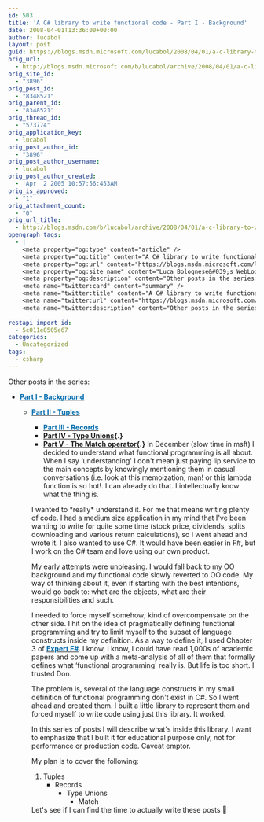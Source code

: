```yaml
---
id: 503
title: 'A C# library to write functional code - Part I - Background'
date: 2008-04-01T13:36:00+00:00
author: lucabol
layout: post
guid: https://blogs.msdn.microsoft.com/lucabol/2008/04/01/a-c-library-to-write-functional-code-part-i-background/
orig_url:
  - http://blogs.msdn.microsoft.com/b/lucabol/archive/2008/04/01/a-c-library-to-write-functional-code-part-i-background.aspx
orig_site_id:
  - "3896"
orig_post_id:
  - "8348521"
orig_parent_id:
  - "8348521"
orig_thread_id:
  - "573774"
orig_application_key:
  - lucabol
orig_post_author_id:
  - "3896"
orig_post_author_username:
  - lucabol
orig_post_author_created:
  - 'Apr  2 2005 10:57:56:453AM'
orig_is_approved:
  - "1"
orig_attachment_count:
  - "0"
orig_url_title:
  - http://blogs.msdn.com/b/lucabol/archive/2008/04/01/a-c-library-to-write-functional-code-part-i-background.aspx
opengraph_tags:
  - |
    <meta property="og:type" content="article" />
    <meta property="og:title" content="A C# library to write functional code  - Part I  - Background" />
    <meta property="og:url" content="https://blogs.msdn.microsoft.com/lucabol/2008/04/01/a-c-library-to-write-functional-code-part-i-background/" />
    <meta property="og:site_name" content="Luca Bolognese&#039;s WebLog" />
    <meta property="og:description" content="Other posts in the series: Part I  - Background Part II  - Tuples Part III  - Records Part IV  - Type Unions Part V  - The Match operator In December (slow time in msft) I decided to understand what functional programming is all about. When I say &#8216;understanding' I don't mean just paying lip service..." />
    <meta name="twitter:card" content="summary" />
    <meta name="twitter:title" content="A C# library to write functional code  - Part I  - Background" />
    <meta name="twitter:url" content="https://blogs.msdn.microsoft.com/lucabol/2008/04/01/a-c-library-to-write-functional-code-part-i-background/" />
    <meta name="twitter:description" content="Other posts in the series: Part I  - Background Part II  - Tuples Part III  - Records Part IV  - Type Unions Part V  - The Match operator In December (slow time in msft) I decided to understand what functional programming is all about. When I say &#8216;understanding' I don't mean just paying lip service..." />
    
restapi_import_id:
  - 5c011e0505e67
categories:
  - Uncategorized
tags:
  - csharp
---
```

Other posts in the series:

  * [**<font color="#006bad">Part I  - Background</font>**](http://blogs.msdn.com/lucabol/archive/2008/04/01/a-c-library-to-write-functional-code-part-i-background.aspx) 
      * [**<font color="#006bad">Part II  - Tuples</font>**](http://blogs.msdn.com/lucabol/archive/2008/04/08/a-c-library-to-write-functional-code-part-ii-tuples.aspx) 
          * **[<font color="#006bad">Part III  - Records</font>](http://blogs.msdn.com/lucabol/archive/2008/04/21/a-c-library-to-write-functional-code-part-iii-records.aspx)**
          * **[Part IV  - Type Unions](http://blogs.msdn.com/lucabol/archive/2008/06/06/a-c-library-to-write-functional-code-part-iv-type-unions.aspx){.}**
          * **[Part V  - The Match operator](http://blogs.msdn.com/lucabol/archive/2008/07/15/a-c-library-to-write-functional-code-part-v-the-match-operator.aspx){.}**
        In December (slow time in msft) I decided to understand what functional programming is all about. When I say &#8216;understanding' I don't mean just paying lip service to the main concepts by knowingly mentioning them in casual conversations (i.e. look at this memoization, man! or this lambda function is so hot!. I can already do that. I intellectually know what the thing is.
        
        I wanted to \*really\* understand it. For me that means writing plenty of code. I had a medium size application in my mind that I've been wanting to write for quite some time (stock price, dividends, splits downloading and various return calculations), so I went ahead and wrote it. I also wanted to use C#. It would have been easier in F#, but I work on the C# team and love using our own product.
        
        My early attempts were unpleasing. I would fall back to my OO background and my functional code slowly reverted to OO code. My way of thinking about it, even if starting with the best intentions, would go back to: what are the objects, what are their responsibilities and such.
        
        I needed to force myself somehow; kind of overcompensate on the other side. I hit on the idea of pragmatically defining functional programming and try to limit myself to the subset of language constructs inside my definition. As a way to define it, I used Chapter 3 of <a href="http://www.amazon.com/Expert-F-Experts-Voice-Net/dp/1590598504/ref=sr_1_1?ie=UTF8&s=books&qid=1207069956&sr=8-1" target="_blank"><strong><font color="#006bad">Expert F#</font></strong></a>. I know, I know, I could have read 1,000s of academic papers and come up with a meta-analysis of all of them that formally defines what &#8216;functional programming' really is. But life is too short. I trusted Don.
        
        The problem is, several of the language constructs in my small definition of functional programming don't exist in C#. So I went ahead and created them. I built a little library to represent them and forced myself to write code using just this library. It worked.
        
        In this series of posts I will describe what's inside this library. I want to emphasize that I built it for educational purpose only, not for performance or production code. Caveat emptor.
        
        My plan is to cover the following:
        
          1. Tuples 
              * Records 
                  * Type Unions 
                      * Match</ol> 
                    Let's see if I can find the time to actually write these posts 🙂